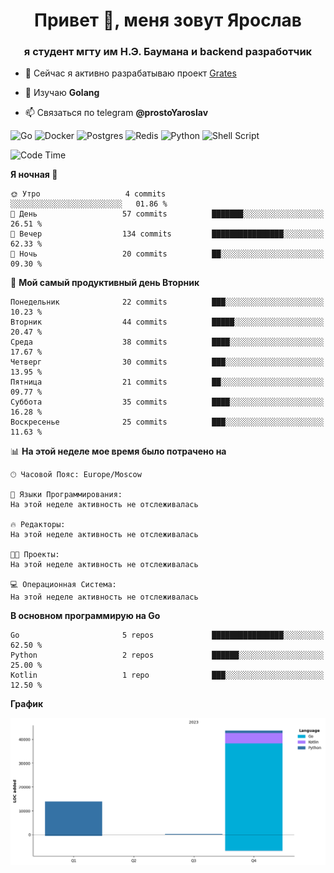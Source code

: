 <h1 align="center">Привет 👋, меня зовут Ярослав</h1>
<h3 align="center">я студент мгту им Н.Э. Баумана и 
backend разработчик</h3>

<!--[![Typing SVG](https://readme-typing-svg.herokuapp.com?color=%2336BCF7&lines=Computer+science+student)](https://git.io/typing-svg)
-->

<!--<p align="left"> <a href="https://github.com/ryo-ma/github-profile-trophy"><img src="https://github-profile-trophy.vercel.app/?username=passwordhash" alt="passwordhash" /></a> </p>-->

- 🔭 Сейчас я активно разрабатываю проект [Grates](https://github.com/passwordhash/grates)

- 🌱 Изучаю **Golang**

- 📫 Связаться по telegram **@prostoYaroslav**

![Go](https://img.shields.io/badge/go-%2300ADD8.svg?style=for-the-badge&logo=go&logoColor=white)
![Docker](https://img.shields.io/badge/docker-%230db7ed.svg?style=for-the-badge&logo=docker&logoColor=white)
![Postgres](https://img.shields.io/badge/postgres-%23316192.svg?style=for-the-badge&logo=postgresql&logoColor=white)
![Redis](https://img.shields.io/badge/redis-%23DD0031.svg?style=for-the-badge&logo=redis&logoColor=white)
![Python](https://img.shields.io/badge/python-3670A0?style=for-the-badge&logo=python&logoColor=ffdd54)
![Shell Script](https://img.shields.io/badge/shell_script-%23121011.svg?style=for-the-badge&logo=gnu-bash&logoColor=white)

<!--START_SECTION:waka-->
![Code Time](http://img.shields.io/badge/Code%20Time-0%20secs-blue)

**Я ночная 🦉** 

```text
🌞 Утро                   4 commits           ░░░░░░░░░░░░░░░░░░░░░░░░░   01.86 % 
🌆 День                   57 commits          ███████░░░░░░░░░░░░░░░░░░   26.51 % 
🌃 Вечер                  134 commits         ████████████████░░░░░░░░░   62.33 % 
🌙 Ночь                   20 commits          ██░░░░░░░░░░░░░░░░░░░░░░░   09.30 % 
```
📅 **Мой самый продуктивный день Вторник** 

```text
Понедельник              22 commits          ███░░░░░░░░░░░░░░░░░░░░░░   10.23 % 
Вторник                  44 commits          █████░░░░░░░░░░░░░░░░░░░░   20.47 % 
Среда                    38 commits          ████░░░░░░░░░░░░░░░░░░░░░   17.67 % 
Четверг                  30 commits          ███░░░░░░░░░░░░░░░░░░░░░░   13.95 % 
Пятница                  21 commits          ██░░░░░░░░░░░░░░░░░░░░░░░   09.77 % 
Суббота                  35 commits          ████░░░░░░░░░░░░░░░░░░░░░   16.28 % 
Воскресенье              25 commits          ███░░░░░░░░░░░░░░░░░░░░░░   11.63 % 
```


📊 **На этой неделе мое время было потрачено на** 

```text
🕑︎ Часовой Пояс: Europe/Moscow

💬 Языки Программирования: 
На этой неделе активность не отслеживалась

🔥 Редакторы: 
На этой неделе активность не отслеживалась

🐱‍💻 Проекты: 
На этой неделе активность не отслеживалась

💻 Операционная Система: 
На этой неделе активность не отслеживалась
```

**В основном программирую на Go** 

```text
Go                       5 repos             ████████████████░░░░░░░░░   62.50 % 
Python                   2 repos             ██████░░░░░░░░░░░░░░░░░░░   25.00 % 
Kotlin                   1 repo              ███░░░░░░░░░░░░░░░░░░░░░░   12.50 % 
```



**График**

![Lines of Code chart](https://raw.githubusercontent.com/passwordhash/passwordhash/main/assets/bar_graph.png)


<!--END_SECTION:waka-->

<!--
<p><img align="center" src="https://github-readme-stats.vercel.app/api/top-langs?username=passwordhash&show_icons=true&locale=en&layout=compact" alt="passwordhash" /></p>

<p><img align="center" src="https://github-readme-streak-stats.herokuapp.com/?user=passwordhash&" alt="passwordhash" /></p>-->

